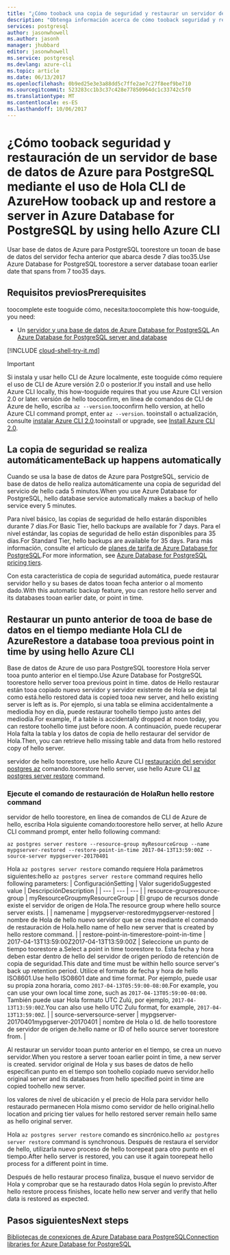 ```yaml
---
title: "¿Cómo tooback una copia de seguridad y restaurar un servidor de base de datos de Azure para PostgreSQL | Documentos de Microsoft"
description: "Obtenga información acerca de cómo tooback seguridad y restauración de un servidor de base de datos de Azure para PostgreSQL mediante el uso de Hola CLI de Azure."
services: postgresql
author: jasonwhowell
ms.author: jasonh
manager: jhubbard
editor: jasonwhowell
ms.service: postgresql
ms.devlang: azure-cli
ms.topic: article
ms.date: 06/13/2017
ms.openlocfilehash: 0b9ed25e3e3a88dd5c7ffe2ae7c27f8eef9be710
ms.sourcegitcommit: 523283cc1b3c37c428e77850964dc1c33742c5f0
ms.translationtype: MT
ms.contentlocale: es-ES
ms.lasthandoff: 10/06/2017
---
```

# <a name="how-tooback-up-and-restore-a-server-in-azure-database-for-postgresql-by-using-hello-azure-cli"></a><span data-ttu-id="e43a0-103">¿Cómo tooback seguridad y restauración de un servidor de base de datos de Azure para PostgreSQL mediante el uso de Hola CLI de Azure</span><span class="sxs-lookup"><span data-stu-id="e43a0-103">How tooback up and restore a server in Azure Database for PostgreSQL by using hello Azure CLI</span></span>

<span data-ttu-id="e43a0-104">Usar base de datos de Azure para PostgreSQL toorestore un tooan de base de datos del servidor fecha anterior que abarca desde 7 días too35.</span><span class="sxs-lookup"><span data-stu-id="e43a0-104">Use Azure Database for PostgreSQL toorestore a server database tooan earlier date that spans from 7 too35 days.</span></span>

## <a name="prerequisites"></a><span data-ttu-id="e43a0-105">Requisitos previos</span><span class="sxs-lookup"><span data-stu-id="e43a0-105">Prerequisites</span></span>
<span data-ttu-id="e43a0-106">toocomplete este tooguide cómo, necesita:</span><span class="sxs-lookup"><span data-stu-id="e43a0-106">toocomplete this how-tooguide, you need:</span></span>
- <span data-ttu-id="e43a0-107">Un [servidor y una base de datos de Azure Database for PostgreSQL](quickstart-create-server-database-azure-cli.md).</span><span class="sxs-lookup"><span data-stu-id="e43a0-107">An [Azure Database for PostgreSQL server and database](quickstart-create-server-database-azure-cli.md)</span></span>

[!INCLUDE [cloud-shell-try-it.md](../../includes/cloud-shell-try-it.md)]

 

> [!IMPORTANT]
> <span data-ttu-id="e43a0-108">Si instala y usar hello CLI de Azure localmente, este tooguide cómo requiere el uso de CLI de Azure versión 2.0 o posterior.</span><span class="sxs-lookup"><span data-stu-id="e43a0-108">If you install and use hello Azure CLI locally, this how-tooguide requires that you use Azure CLI version 2.0 or later.</span></span> <span data-ttu-id="e43a0-109">versión de hello tooconfirm, en línea de comandos de CLI de Azure de hello, escriba `az --version`.</span><span class="sxs-lookup"><span data-stu-id="e43a0-109">tooconfirm hello version, at hello Azure CLI command prompt, enter `az --version`.</span></span> <span data-ttu-id="e43a0-110">tooinstall o actualización, consulte [instalar Azure CLI 2.0]( /cli/azure/install-azure-cli).</span><span class="sxs-lookup"><span data-stu-id="e43a0-110">tooinstall or upgrade, see [Install Azure CLI 2.0]( /cli/azure/install-azure-cli).</span></span>

## <a name="back-up-happens-automatically"></a><span data-ttu-id="e43a0-111">La copia de seguridad se realiza automáticamente</span><span class="sxs-lookup"><span data-stu-id="e43a0-111">Back up happens automatically</span></span>
<span data-ttu-id="e43a0-112">Cuando se usa la base de datos de Azure para PostgreSQL, servicio de base de datos de hello realiza automáticamente una copia de seguridad del servicio de hello cada 5 minutos.</span><span class="sxs-lookup"><span data-stu-id="e43a0-112">When you use Azure Database for PostgreSQL, hello database service automatically makes a backup of hello service every 5 minutes.</span></span> 

<span data-ttu-id="e43a0-113">Para nivel básico, las copias de seguridad de hello estarán disponibles durante 7 días.</span><span class="sxs-lookup"><span data-stu-id="e43a0-113">For Basic Tier, hello backups are available for 7 days.</span></span> <span data-ttu-id="e43a0-114">Para el nivel estándar, las copias de seguridad de hello están disponibles para 35 días.</span><span class="sxs-lookup"><span data-stu-id="e43a0-114">For Standard Tier, hello backups are available for 35 days.</span></span> <span data-ttu-id="e43a0-115">Para más información, consulte el artículo de [planes de tarifa de Azure Database for PostgreSQL](concepts-service-tiers.md).</span><span class="sxs-lookup"><span data-stu-id="e43a0-115">For more information, see [Azure Database for PostgreSQL pricing tiers](concepts-service-tiers.md).</span></span>

<span data-ttu-id="e43a0-116">Con esta característica de copia de seguridad automática, puede restaurar servidor hello y su bases de datos tooan fecha anterior o al momento dado.</span><span class="sxs-lookup"><span data-stu-id="e43a0-116">With this automatic backup feature, you can restore hello server and its databases tooan earlier date, or point in time.</span></span>

## <a name="restore-a-database-tooa-previous-point-in-time-by-using-hello-azure-cli"></a><span data-ttu-id="e43a0-117">Restaurar un punto anterior de tooa de base de datos en el tiempo mediante Hola CLI de Azure</span><span class="sxs-lookup"><span data-stu-id="e43a0-117">Restore a database tooa previous point in time by using hello Azure CLI</span></span>
<span data-ttu-id="e43a0-118">Base de datos de Azure de uso para PostgreSQL toorestore Hola server tooa punto anterior en el tiempo.</span><span class="sxs-lookup"><span data-stu-id="e43a0-118">Use Azure Database for PostgreSQL toorestore hello server tooa previous point in time.</span></span> <span data-ttu-id="e43a0-119">datos de Hello restaurar están tooa copiado nuevo servidor y servidor existente de Hola se deja tal como está.</span><span class="sxs-lookup"><span data-stu-id="e43a0-119">hello restored data is copied tooa new server, and hello existing server is left as is.</span></span> <span data-ttu-id="e43a0-120">Por ejemplo, si una tabla se elimina accidentalmente a mediodía hoy en día, puede restaurar toohello tiempo justo antes del mediodía.</span><span class="sxs-lookup"><span data-stu-id="e43a0-120">For example, if a table is accidentally dropped at noon today, you can restore toohello time just before noon.</span></span> <span data-ttu-id="e43a0-121">A continuación, puede recuperar Hola falta la tabla y los datos de copia de hello restaurar del servidor de Hola.</span><span class="sxs-lookup"><span data-stu-id="e43a0-121">Then, you can retrieve hello missing table and data from hello restored copy of hello server.</span></span> 

<span data-ttu-id="e43a0-122">servidor de hello toorestore, use hello Azure CLI [restauración del servidor postgres az](/cli/azure/postgres/server#restore) comando.</span><span class="sxs-lookup"><span data-stu-id="e43a0-122">toorestore hello server, use hello Azure CLI [az postgres server restore](/cli/azure/postgres/server#restore) command.</span></span>

### <a name="run-hello-restore-command"></a><span data-ttu-id="e43a0-123">Ejecute el comando de restauración de Hola</span><span class="sxs-lookup"><span data-stu-id="e43a0-123">Run hello restore command</span></span>

<span data-ttu-id="e43a0-124">servidor de hello toorestore, en línea de comandos de CLI de Azure de hello, escriba Hola siguiente comando:</span><span class="sxs-lookup"><span data-stu-id="e43a0-124">toorestore hello server, at hello Azure CLI command prompt, enter hello following command:</span></span>

```azurecli-interactive
az postgres server restore --resource-group myResourceGroup --name mypgserver-restored --restore-point-in-time 2017-04-13T13:59:00Z --source-server mypgserver-20170401
```

<span data-ttu-id="e43a0-125">Hola `az postgres server restore` comando requiere Hola parámetros siguientes:</span><span class="sxs-lookup"><span data-stu-id="e43a0-125">hello `az postgres server restore` command requires hello following parameters:</span></span>
| <span data-ttu-id="e43a0-126">Configuración</span><span class="sxs-lookup"><span data-stu-id="e43a0-126">Setting</span></span> | <span data-ttu-id="e43a0-127">Valor sugerido</span><span class="sxs-lookup"><span data-stu-id="e43a0-127">Suggested value</span></span> | <span data-ttu-id="e43a0-128">Descripción</span><span class="sxs-lookup"><span data-stu-id="e43a0-128">Description</span></span>  |
| --- | --- | --- |
| <span data-ttu-id="e43a0-129">resource-group</span><span class="sxs-lookup"><span data-stu-id="e43a0-129">resource-group</span></span> |  <span data-ttu-id="e43a0-130">myResourceGroup</span><span class="sxs-lookup"><span data-stu-id="e43a0-130">myResourceGroup</span></span> |  <span data-ttu-id="e43a0-131">El grupo de recursos donde existe el servidor de origen de Hola.</span><span class="sxs-lookup"><span data-stu-id="e43a0-131">The resource group where hello source server exists.</span></span>  |
| <span data-ttu-id="e43a0-132">name</span><span class="sxs-lookup"><span data-stu-id="e43a0-132">name</span></span> | <span data-ttu-id="e43a0-133">mypgserver-restored</span><span class="sxs-lookup"><span data-stu-id="e43a0-133">mypgserver-restored</span></span> | <span data-ttu-id="e43a0-134">nombre de Hola de hello nuevo servidor que se crea mediante el comando de restauración de Hola.</span><span class="sxs-lookup"><span data-stu-id="e43a0-134">hello name of hello new server that is created by hello restore command.</span></span> |
| <span data-ttu-id="e43a0-135">restore-point-in-time</span><span class="sxs-lookup"><span data-stu-id="e43a0-135">restore-point-in-time</span></span> | <span data-ttu-id="e43a0-136">2017-04-13T13:59:00Z</span><span class="sxs-lookup"><span data-stu-id="e43a0-136">2017-04-13T13:59:00Z</span></span> | <span data-ttu-id="e43a0-137">Seleccione un punto de tiempo toorestore a.</span><span class="sxs-lookup"><span data-stu-id="e43a0-137">Select a point in time toorestore to.</span></span> <span data-ttu-id="e43a0-138">Esta fecha y hora deben estar dentro de hello del servidor de origen período de retención de copia de seguridad.</span><span class="sxs-lookup"><span data-stu-id="e43a0-138">This date and time must be within hello source server's back up retention period.</span></span> <span data-ttu-id="e43a0-139">Utilice el formato de fecha y hora de hello ISO8601.</span><span class="sxs-lookup"><span data-stu-id="e43a0-139">Use hello ISO8601 date and time format.</span></span> <span data-ttu-id="e43a0-140">Por ejemplo, puede usar su propia zona horaria, como `2017-04-13T05:59:00-08:00`.</span><span class="sxs-lookup"><span data-stu-id="e43a0-140">For example, you can use your own local time zone, such as `2017-04-13T05:59:00-08:00`.</span></span> <span data-ttu-id="e43a0-141">También puede usar Hola formato UTC Zulú, por ejemplo, `2017-04-13T13:59:00Z`.</span><span class="sxs-lookup"><span data-stu-id="e43a0-141">You can also use hello UTC Zulu format, for example, `2017-04-13T13:59:00Z`.</span></span> |
| <span data-ttu-id="e43a0-142">source-server</span><span class="sxs-lookup"><span data-stu-id="e43a0-142">source-server</span></span> | <span data-ttu-id="e43a0-143">mypgserver-20170401</span><span class="sxs-lookup"><span data-stu-id="e43a0-143">mypgserver-20170401</span></span> | <span data-ttu-id="e43a0-144">nombre de Hola o Id. de hello toorestore de servidor de origen de.</span><span class="sxs-lookup"><span data-stu-id="e43a0-144">hello name or ID of hello source server toorestore from.</span></span> |

<span data-ttu-id="e43a0-145">Al restaurar un servidor tooan punto anterior en el tiempo, se crea un nuevo servidor.</span><span class="sxs-lookup"><span data-stu-id="e43a0-145">When you restore a server tooan earlier point in time, a new server is created.</span></span> <span data-ttu-id="e43a0-146">servidor original de Hola y sus bases de datos de hello especifican punto en el tiempo son toohello copiado nuevo servidor.</span><span class="sxs-lookup"><span data-stu-id="e43a0-146">hello original server and its databases from hello specified point in time are copied toohello new server.</span></span>

<span data-ttu-id="e43a0-147">los valores de nivel de ubicación y el precio de Hola para servidor hello restaurado permanecen Hola mismo como servidor de hello original.</span><span class="sxs-lookup"><span data-stu-id="e43a0-147">hello location and pricing tier values for hello restored server remain hello same as hello original server.</span></span> 

<span data-ttu-id="e43a0-148">Hola `az postgres server restore` comando es sincrónico.</span><span class="sxs-lookup"><span data-stu-id="e43a0-148">hello `az postgres server restore` command is synchronous.</span></span> <span data-ttu-id="e43a0-149">Después de restaura el servidor de hello, utilizarla nuevo proceso de hello toorepeat para otro punto en el tiempo.</span><span class="sxs-lookup"><span data-stu-id="e43a0-149">After hello server is restored, you can use it again toorepeat hello process for a different point in time.</span></span> 

<span data-ttu-id="e43a0-150">Después de hello restaurar proceso finaliza, busque el nuevo servidor de Hola y comprobar que se ha restaurado datos Hola según lo previsto.</span><span class="sxs-lookup"><span data-stu-id="e43a0-150">After hello restore process finishes, locate hello new server and verify that hello data is restored as expected.</span></span>

## <a name="next-steps"></a><span data-ttu-id="e43a0-151">Pasos siguientes</span><span class="sxs-lookup"><span data-stu-id="e43a0-151">Next steps</span></span>
[<span data-ttu-id="e43a0-152">Bibliotecas de conexiones de Azure Database para PostgreSQL</span><span class="sxs-lookup"><span data-stu-id="e43a0-152">Connection libraries for Azure Database for PostgreSQL</span></span>](concepts-connection-libraries.md)
